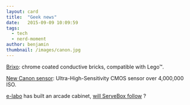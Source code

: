 ```yaml
---
layout: card
title:  "Geek news"
date:   2015-09-09 10:09:59
tags:
  - tech
  - nerd-moment
author: benjamin
thumbnail: /images/canon.jpg
---
```


<a href="http://betalist.com/startups/brixo">Brixo</a>: chrome coated conductive bricks, compatible with Lego™.

<a href="http://www.usa.canon.com/cusa/about_canon/newsroom?pageKeyCode=pressreldetail&docId=0901e02480fb7db6">New Canon sensor</a>: Ultra-High-Sensitivity CMOS sensor over 4,000,000 ISO.

<a href="https://twitter.com/e_labo/status/639015787995508736">e-labo</a> has built an arcade cabinet, <a href="https://twitter.com/ServeBox/status/639843140527128576">will ServeBox follow</a> ?
